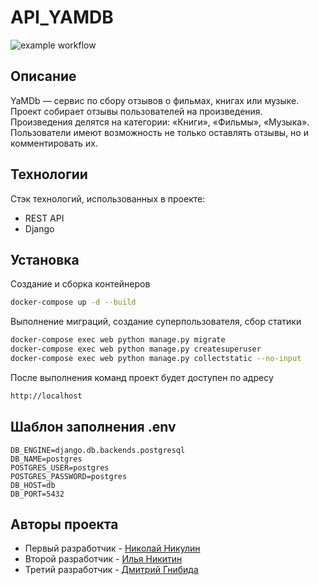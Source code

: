 # API_YAMDB
![example workflow](https://github.com/y0urchaper0ne/yamdb_final/actions/workflows/yamdb_workflow.yml/badge.svg)

## Описание

YaMDb — сервис по сбору отзывов о фильмах, книгах или музыке. Проект собирает отзывы пользователей на произведения. Произведения делятся на категории: «Книги», «Фильмы», «Музыка». Пользователи имеют возможность не только оставлять отзывы, но и комментировать их.

## Технологии

Стэк технологий, использованных в проекте:

- REST API
- Django

## Установка

Создание и сборка контейнеров
```sh
docker-compose up -d --build
```
Выполнение миграций, создание суперпользователя, сбор статики
```sh
docker-compose exec web python manage.py migrate
docker-compose exec web python manage.py createsuperuser
docker-compose exec web python manage.py collectstatic --no-input
```

После выполнения команд проект будет доступен по адресу
```sh
http://localhost
```

## Шаблон заполнения .env

```
DB_ENGINE=django.db.backends.postgresql
DB_NAME=postgres
POSTGRES_USER=postgres
POSTGRES_PASSWORD=postgres
DB_HOST=db
DB_PORT=5432
```

## Авторы проекта
- Первый разработчик - [Николай Никулин](https://github.com/Troynik27)
- Второй разработчик - [Илья Никитин](https://github.com/y0urchaper0ne)
- Третий разработчик - [Дмитрий Гнибида](https://github.com/Dmitriy153)
